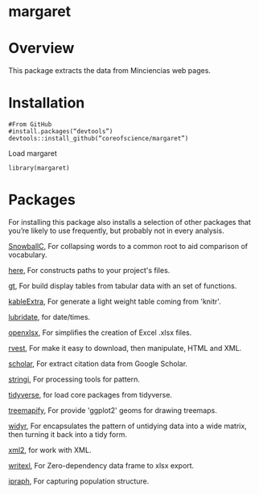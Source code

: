 # margaret

# Overview
This package extracts the data from Minciencias web pages.

# Installation
```
#From GitHub
#install.packages(“devtools”)
devtools::install_github(“coreofscience/margaret”)
```
Load margaret
```
library(margaret)
```
# Packages
For installing this package also installs a selection of other packages that you’re likely to use frequently, but probably not in every analysis.

[SnowballC](https://cran.r-project.org/web/packages/SnowballC/index.html),  For collapsing words to a common root to aid comparison of vocabulary.

[here](https://cran.r-project.org/web/packages/here/index.html), For constructs paths to your project's files.

[gt](https://cran.r-project.org/web/packages/gt/index.html), For build display tables from tabular data with an set of functions. 

[kableExtra](https://cran.r-project.org/web/packages/kableExtra/index.html), For generate a light weight table coming from 'knitr'. 

[lubridate](https://cran.r-project.org/web/packages/lubridate/index.html), for date/times.

[openxlsx](https://cran.r-project.org/web/packages/openxlsx/index.html), For simplifies the creation of Excel .xlsx files.

[rvest](https://cran.r-project.org/web/packages/rvest/index.html), For make it easy to download, then manipulate, HTML and XML.

[scholar](https://cran.r-project.org/web/packages/scholar/index.html), For extract citation data from Google Scholar.

[stringi](https://cran.r-project.org/web/packages/stringi/index.html), For processing tools for pattern.

[tidyverse](https://tidyverse.tidyverse.org), for load core packages from tidyverse.

[treemapify](https://cran.r-project.org/web/packages/treemapify/index.html), For provide 'ggplot2' geoms for drawing treemaps.

[widyr](https://cran.r-project.org/web/packages/widyr/index.html), For encapsulates the pattern of untidying data into a wide matrix, then turning it back into a tidy form.

[xml2](https://cran.r-project.org/web/packages/xml2/index.html), for work with XML.

[writexl](https://cran.r-project.org/web/packages/writexl/index.html), For Zero-dependency data frame to xlsx export.

[ipraph](https://cran.r-project.org/web/packages/IPCAPS/index.html), For capturing population structure.

